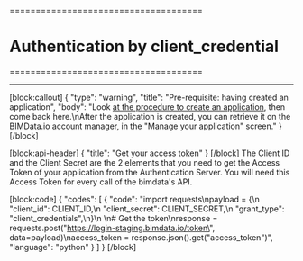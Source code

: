 =====================================
# Authentication by client_credential
=====================================


---
[block:callout]
{
  "type": "warning",
  "title": "Pre-requisite: having created an application",
  "body": "Look [at the procedure to create an application](https://documentation.bimdata.io/v1.0/docs/create-your-application), then come back here.\nAfter the application is created, you can retrieve it on the BIMData.io account manager, in the \"Manage your application\" screen."
}
[/block]

[block:api-header]
{
  "title": "Get your access token"
}
[/block]
The Client ID and the Client Secret are the 2 elements that you need to get the Access Token of your application from the Authentication Server. You will need this Access Token for every call of the bimdata's API.


[block:code]
{
  "codes": [
    {
      "code": "import requests\npayload = {\n    \"client_id\": CLIENT_ID,\n    \"client_secret\": CLIENT_SECRET,\n    \"grant_type\": \"client_credentials\",\n}\n    \n# Get the token\nresponse = requests.post(\"https://login-staging.bimdata.io/token\", data=payload)\naccess_token = response.json().get(\"access_token\")",
      "language": "python"
    }
  ]
}
[/block]
